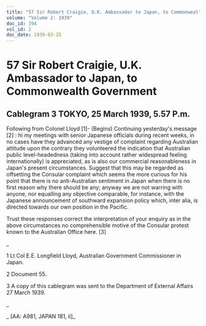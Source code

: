 ```yaml
---
title: "57 Sir Robert Craigie, U.K. Ambassador to Japan, to Commonwealth Government"
volume: "Volume 2: 1939"
doc_id: 394
vol_id: 2
doc_date: 1939-03-25
---
```


# 57 Sir Robert Craigie, U.K. Ambassador to Japan, to Commonwealth Government

## Cablegram 3 TOKYO, 25 March 1939, 5.57 P.m.

Following from Colonel Lloyd [1]- (Begins) Continuing yesterday's message [2] : hi my meetings with senior Japanese officials during recent weeks, in no cases have they advanced any vestige of complaint regarding Australian attitude upon the contrary they volunteered the indication that Australian public level-headedness (taking into account rather widespread feeling internationally) is appreciated, as is also our commercial reasonableness in Japan's present circumstances. Suggest that this may be regarded as offsetting the Consular complaint which seems the more curious for his point that there is no anti-Australian sentiment in Japan when there is no first reason why there should be any; anyway we are not warring with anyone, nor equalling any objective comparable, for instance, with the Japanese announcement of southward expansion policy which, inter alia, is directed towards our own position in the Pacific.

Trust these responses correct the interpretation of your enquiry as in the above circumstances no comprehensible motive of the Consular protest known to the Australian Office here. [3]

_

1 Lt Col E.E. Longfield Lloyd, Australian Government Commissioner in Japan.

2 Document 55.

3 A copy of this cablegram was sent to the Department of External Affairs 27 March 1939.

_

_ [AA: A981, JAPAN 181, ii]_
